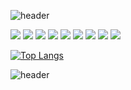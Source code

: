 ![header](https://capsule-render.vercel.app/api?type=waving&color=0:93EEF3,50:A5BCFF,100:FEDCED&height=300&section=header&text=Hue's%20GITHUB&fontSize=60)

<img src="https://img.shields.io/badge/AndroidStudio-3DDC84?style=flat&logo=AndroidStudio&logoColor=white"/> <img src="https://img.shields.io/badge/Kotlin-61DAFB?style=flat&logo=Kotlin&logoColor=white"/>
<img src="https://img.shields.io/badge/ReactNative-777BB4?style=flat&logo=React&logoColor=white"/>
<img src="https://img.shields.io/badge/Figma-F24E1E?style=flat&logo=Figma&logoColor=white"/>
<img src="https://img.shields.io/badge/Html5-E34F26?style=flat&logo=Html5&logoColor=white"/>
<img src="https://img.shields.io/badge/Css3-1572B6?style=flat&logo=Css3&logoColor=white"/>
<img src="https://img.shields.io/badge/TypeScript-3178C6?style=flat&logo=TypeScript&logoColor=white"/>
<img src="https://img.shields.io/badge/Php-777BB4?style=flat&logo=Php&logoColor=white"/>
<img src="https://img.shields.io/badge/Mysql-4479A1?style=flat&logo=Mysql&logoColor=white"/>

[![Top Langs](https://github-readme-stats.vercel.app/api/top-langs/?username=chhue&layout=compact)](https://github.com/chhue/github-readme-stats)

![header](https://capsule-render.vercel.app/api?type=waving&color=0:FEDCED,50:A5BCFF,100:93EEF3&height=300&section=footer&text=android%20render&fontSize=90)
